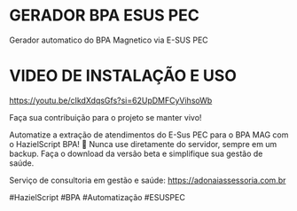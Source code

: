 # GERADOR BPA ESUS PEC
Gerador automatico do BPA Magnetico via E-SUS PEC

# VIDEO DE INSTALAÇÃO E USO

https://youtu.be/cIkdXdqsGfs?si=62UpDMFCyVihsoWb


Faça sua contribuição para o projeto se manter vivo! 

Automatize a extração de atendimentos do E-Sus PEC para o BPA MAG com o HazielScript BPA! 🚀 
Nunca use diretamente do servidor, sempre em um backup. 
Faça o download da versão beta e simplifique sua gestão de saúde. 

Serviço de consultoria em gestão e saúde: https://adonaiassessoria.com.br


 #HazielScript #BPA #Automatização #ESUSPEC
